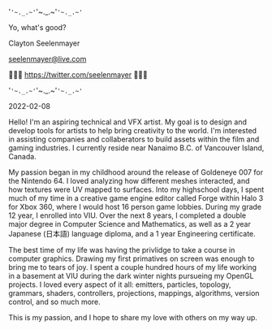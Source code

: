 '`'~._.~'`'~._.~'`'~._.~'`

Yo, what's good?

Clayton Seelenmayer

seelenmayer@live.com

💜💙💚 https://twitter.com/seelenmayer 💚💙💜

'`'~._.~'`'~._.~'`'~._.~'`

2022-02-08

Hello! I'm an aspiring technical and VFX artist.
My goal is to design and develop tools for artists to help bring creativity to the world.
I'm interested in assisting companies and collaberators to build assets within the film and gaming industries.
I currently reside near Nanaimo B.C. of Vancouver Island, Canada.

My passion began in my childhood around the release of Goldeneye 007 for the Nintendo 64. I loved analyzing how
different meshes interacted, and how textures were UV mapped to surfaces. Into my highschool days, I spent much
of my time in a creative game engine editor called Forge within Halo 3 for Xbox 360, where I would host 16 person
game lobbies. During my grade 12 year, I enrolled into VIU. Over the next 8 years, I completed a double major degree
in Computer Science and Mathematics, as well as a 2 year Japanese (日本語) language diploma, and a 1 year Engineering
certificate.

The best time of my life was having the privlidge to take a course in computer graphics. Drawing my first primatives
on screen was enough to bring me to tears of joy. I spent a couple hundred hours of my life working in a basement at
VIU during the dark winter nights pursueing my OpenGL projects. I loved every aspect of it all: emitters, particles,
topology, grammars, shaders, controllers, projections, mappings, algorithms, version control, and so much more.

This is my passion, and I hope to share my love with others on my way up.
